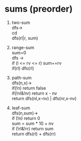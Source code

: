 # sums (preorder)  
1. two-sum  
  dfs->  
      cd  
    dfs(rl|r, sum)  
    
2. range-sum  
  sum=0  
  dfs ->  
    if (l <= rv <= r) sum+=rv  
    if(rl) dfs(rl)  
  
3. path-sum  
  dfs(n,x)->  
    if(!n) return false  
    if(!nl&!nr) return x - nv  
    return dfs(nl,x-nv) | dfs(nr,x-nv)  
  
4. leaf-sum   
  dfs(n,sum)->  
    if (!n) return 0  
      sum = sum * 10 + nv  
      if (!rl&!rr) return sum  
    return dfs(rl) + dfs(rr)  
  
